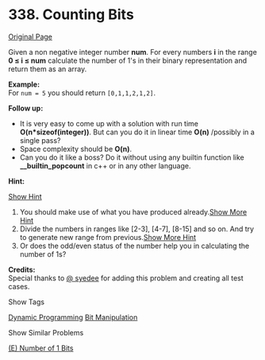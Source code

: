 # 338. Counting Bits

[Original Page](https://leetcode.com/problems/counting-bits/)

Given a non negative integer number **num**. For every numbers **i** in the range **0 ≤ i ≤ num** calculate the number of 1's in their binary representation and return them as an array.

**Example:**  
For `num = 5` you should return `[0,1,1,2,1,2]`.

**Follow up:**

*   It is very easy to come up with a solution with run time **O(n*sizeof(integer))**. But can you do it in linear time **O(n)** /possibly in a single pass?
*   Space complexity should be **O(n)**.
*   Can you do it like a boss? Do it without using any builtin function like **__builtin_popcount** in c++ or in any other language.

**Hint:**

[Show Hint](#)

1.  You should make use of what you have produced already.[Show More Hint](#)
2.  Divide the numbers in ranges like [2-3], [4-7], [8-15] and so on. And try to generate new range from previous.[Show More Hint](#)
3.  Or does the odd/even status of the number help you in calculating the number of 1s?

**Credits:**  
Special thanks to [@ syedee](https://leetcode.com/discuss/user/syedee) for adding this problem and creating all test cases.

<div>

<div id="tags" class="btn btn-xs btn-warning">Show Tags</div>

<span class="hidebutton">[Dynamic Programming](/tag/dynamic-programming/) [Bit Manipulation](/tag/bit-manipulation/)</span></div>

<div>

<div id="similar" class="btn btn-xs btn-warning">Show Similar Problems</div>

<span class="hidebutton">[(E) Number of 1 Bits](/problems/number-of-1-bits/)</span></div>